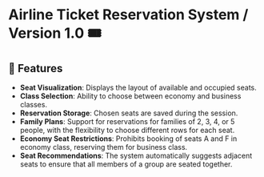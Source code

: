 # Airline Ticket Reservation System / Version 1.0 🎟️
## 📜 Features

- **Seat Visualization**: Displays the layout of available and occupied seats.
- **Class Selection**: Ability to choose between economy and business classes.
- **Reservation Storage**: Chosen seats are saved during the session.
- **Family Plans**: Support for reservations for families of 2, 3, 4, or 5 people, with the flexibility to choose different rows for each seat.
- **Economy Seat Restrictions**: Prohibits booking of seats A and F in economy class, reserving them for business class.
- **Seat Recommendations**: The system automatically suggests adjacent seats to ensure that all members of a group are seated together.
